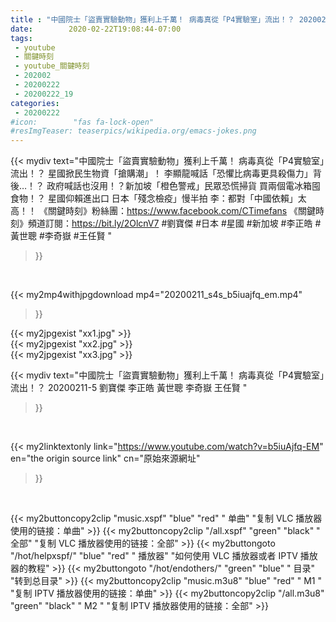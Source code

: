```yaml
---
title : "中國院士「盜賣實驗動物」獲利上千萬！ 病毒真從「P4實驗室」流出！？ 20200211-5 劉寶傑 李正皓 黃世聰 李奇嶽 王任賢 "
date:        2020-02-22T19:08:44-07:00
tags:
 - youtube
 - 關鍵時刻
 - youtube_關鍵時刻
 - 202002
 - 20200222
 - 20200222_19
categories:
 - 20200222
#icon:        "fas fa-lock-open"
#resImgTeaser: teaserpics/wikipedia.org/emacs-jokes.png
---
```


{{< mydiv text="中國院士「盜賣實驗動物」獲利上千萬！ 病毒真從「P4實驗室」流出！？ 星國掀民生物資「搶購潮」！ 李顯龍喊話「恐懼比病毒更具殺傷力」背後…！？ 政府喊話也沒用！？新加坡「橙色警戒」民眾恐慌掃貨 買兩個電冰箱囤食物！？ 星國仰賴進出口 日本「殘念檢疫」慢半拍 李：都對「中國依賴」太高！！  《關鍵時刻》粉絲團：https://www.facebook.com/CTimefans 《關鍵時刻》頻道訂閱：https://bit.ly/2OlcnV7  #劉寶傑 #日本 #星國 #新加坡 #李正皓  #黃世聰  #李奇嶽  #王任賢 "
>}}
<br>


{{< my2mp4withjpgdownload mp4="20200211_s4s_b5iuajfq_em.mp4"
>}}

{{< my2jpgexist "xx1.jpg" >}}<br>
{{< my2jpgexist "xx2.jpg" >}}<br>
{{< my2jpgexist "xx3.jpg" >}}<br>



{{< mydiv text="中國院士「盜賣實驗動物」獲利上千萬！ 病毒真從「P4實驗室」流出！？ 20200211-5 劉寶傑 李正皓 黃世聰 李奇嶽 王任賢 "
>}}
<br>

{{< my2linktextonly link="https://www.youtube.com/watch?v=b5iuAjfq-EM"
en="the origin source link" cn="原始來源網址"
>}}


<br>

{{< my2buttoncopy2clip "music.xspf"        "blue"   "red"    " 单曲"  "复制 VLC 播放器使用的链接：单曲" >}} {{< my2buttoncopy2clip "/all.xspf"         "green"  "black"  " 全部"  "复制 VLC 播放器使用的链接：全部" >}} {{< my2buttongoto      "/hot/helpxspf/"    "blue"   "red"    " 播放器" "如何使用 VLC 播放器或者 IPTV 播放器的教程" >}} {{< my2buttongoto      "/hot/endothers/"   "green"  "blue"   " 目录"   "转到总目录" >}} {{< my2buttoncopy2clip "music.m3u8"        "blue"   "red"    " M1 "    "复制 IPTV 播放器使用的链接：单曲" >}} {{< my2buttoncopy2clip "/all.m3u8"         "green"  "black"  " M2 "    "复制 IPTV 播放器使用的链接：全部" >}} 
